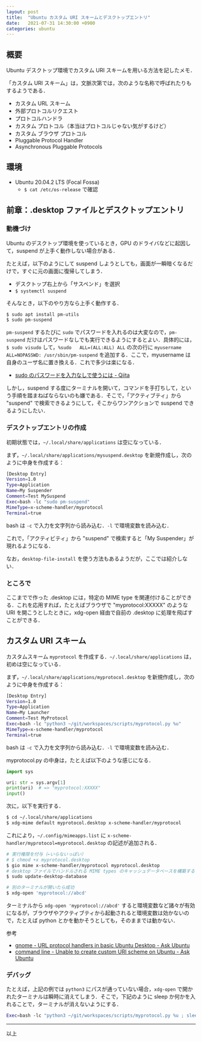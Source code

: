 ```yaml
---
layout: post
title:  "Ubuntu カスタム URI スキームとデスクトップエントリ"
date:   2021-07-31 14:30:00 +0900
categories: ubuntu
---
```

## 概要

Ubuntu デスクトップ環境でカスタム URI スキームを用いる方法を記したメモ．

「カスタム URI スキーム」は，文脈次第では，次のような名称で呼ばれたりもするようである．

- カスタム URL スキーム
- 外部プロトコルリクエスト
- プロトコルハンドラ
- カスタム プロトコル（本当はプロトコルじゃない気がするけど）
- カスタム ブラウザ プロトコル
- Pluggable Protocol Handler
- Asynchronous Pluggable Protocols


## 環境

- Ubuntu 20.04.2 LTS (Focal Fossa)
    - `$ cat /etc/os-release` で確認


## 前章：.desktop ファイルとデスクトップエントリ

### 動機づけ

Ubuntu のデスクトップ環境を使っているとき，GPU のドライバなどに起因して，suspend が上手く動作しない場合がある．

たとえば，以下のようにして suspend しようとしても，画面が一瞬暗くなるだけで，すぐに元の画面に復帰してしまう．

- デスクトップ右上から「サスペンド」を選択
- `$ systemctl suspend`

そんなとき，以下のやり方なら上手く動作する．

```sh
$ sudo apt install pm-utils
$ sudo pm-suspend
```

`pm-suspend` するたびに `sudo` でパスワードを入れるのは大変なので，`pm-suspend` だけはパスワードなしでも実行できるようにするとよい．具体的には，`$ sudo visudo` して，`%sudo   ALL=(ALL:ALL) ALL` の次の行に `myusername    ALL=NOPASSWD: /usr/sbin/pm-suspend` を追加する．ここで，myusername は自身のユーザ名に置き換える．これで多少は楽になる．

- [sudo のパスワードを入力なしで使うには \- Qiita](https://qiita.com/RyodoTanaka/items/e9b15d579d17651650b7)

しかし，suspend する度にターミナルを開いて，コマンドを手打ちして，という手順を踏まねばならないのも嫌である．そこで，「アクティブティ」から "suspend" で検索できるようにして，そこからワンアクションで suspend できるようにしたい．


### デスクトップエントリの作成

初期状態では，`~/.local/share/applications` は空になっている．

まず，`~/.local/share/applications/mysuspend.desktop` を新規作成し，次のように中身を作成する：

```sh
[Desktop Entry]
Version=1.0
Type=Application
Name=My Suspender
Comment=Test MySuspend
Exec=bash -lc "sudo pm-suspend"
MimeType=x-scheme-handler/myprotocol
Terminal=true
```

bash は `-c` で入力を文字列から読み込む．`-l` で環境変数を読み込む．

これで，「アクティビティ」から "suspend" で検索すると「My Suspender」が現れるようになる．

なお，`desktop-file-install` を使う方法もあるようだが，ここでは紹介しない．


### ところで

ここまでで作った .desktop には，特定の MIME type を関連付けることができる．これを応用すれば，たとえばブラウザで "myprotocol:XXXXX" のような URI を開こうとしたときに，xdg-open 経由で自前の .desktop に処理を飛ばすことができる．


## カスタム URI スキーム

カスタムスキーム `myprotocol` を作成する．`~/.local/share/applications` は，初めは空になっている．

まず，`~/.local/share/applications/myprotocol.desktop` を新規作成し，次のように中身を作成する：

```sh
[Desktop Entry]
Version=1.0
Type=Application
Name=My Launcher
Comment=Test MyProtocol
Exec=bash -lc "python3 ~/git/workspaces/scripts/myprotocol.py %u"
MimeType=x-scheme-handler/myprotocol
Terminal=true
```

bash は `-c` で入力を文字列から読み込む．`-l` で環境変数を読み込む．

myprotocol.py の中身は，たとえば以下のような感じになる．

```python
import sys

uri: str = sys.argv[1]
print(uri)  # => "myprotocol:XXXXX"
input()
```

次に，以下を実行する．

```sh
$ cd ~/.local/share/applications
$ xdg-mime default myprotocol.desktop x-scheme-handler/myprotocol
```

これにより，`~/.config/mimeapps.list` に `x-scheme-handler/myprotocol=myprotocol.desktop` の記述が追加される．

```sh
# 実行権限を付与（←いらないっぽい）
# $ chmod +x myprotocol.desktop
$ gio mime x-scheme-handler/myprotocol myprotocol.desktop
# desktop ファイルでハンドルされる MIME types のキャッシュデータベースを構築する
$ sudo update-desktop-database
```

```sh
# 別のターミナルが開いたら成功
$ xdg-open 'myprotocol://abcd'
```

ターミナルから `xdg-open 'myprotocol://abcd'` すると環境変数など諸々が有効になるが，ブラウザやアクティブティから起動されると環境変数は効かないので，たとえば python とかを動かそうとしても，そのままでは動かない．

参考

- [gnome \- URL protocol handlers in basic Ubuntu Desktop \- Ask Ubuntu](https://askubuntu.com/questions/514125/url-protocol-handlers-in-basic-ubuntu-desktop/1023143#1023143)
- [command line \- Unable to create custom URI scheme on Ubuntu \- Ask Ubuntu](https://askubuntu.com/questions/961745/unable-to-create-custom-uri-scheme-on-ubuntu)


### デバッグ

たとえば，上記の例では `python3` にパスが通っていない場合，`xdg-open` で開かれたターミナルは瞬時に消えてしまう．そこで，下記のように sleep か何かを入れることで，ターミナルが消えないようにする．

```sh
Exec=bash -lc "python3 ~/git/workspaces/scripts/myprotocol.py %u ; sleep 100000;"
```


-----

以上
